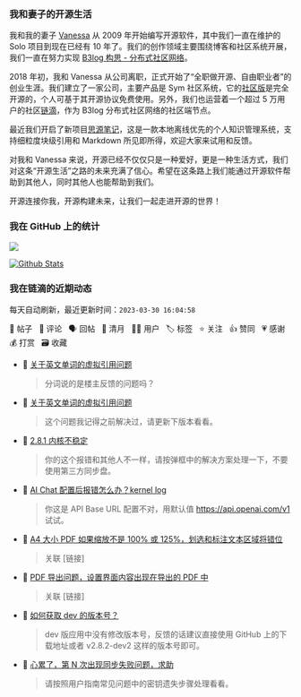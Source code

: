 ### 我和妻子的开源生活

我和我的妻子 [Vanessa](https://github.com/Vanessa219) 从 2009 年开始编写开源软件，其中我们一直在维护的 Solo 项目到现在已经有 10 年了。我们的创作领域主要围绕博客和社区系统开展，我们一直在努力实现 [B3log 构思 - 分布式社区网络](https://ld246.com/article/1546941897596)。

2018 年初，我和 Vanessa 从公司离职，正式开始了“全职做开源、自由职业者”的创业生涯。我们建立了一家公司，主要产品是 Sym 社区系统，它的[社区版](https://github.com/88250/symphony)是完全开源的，个人可基于其开源协议免费使用。另外，我们也运营着一个超过 5 万用户的社区[链滴](https://ld246.com)，作为 B3log 分布式社区网络的社区端节点。

最近我们开启了新项目[思源笔记](https://github.com/siyuan-note/siyuan)，这是一款本地离线优先的个人知识管理系统，支持细粒度块级引用和 Markdown 所见即所得，欢迎大家来试用和反馈。

对我和 Vanessa 来说，开源已经不仅仅只是一种爱好，更是一种生活方式，我们对这条“开源生活”之路的未来充满了信心。希望在这条路上我们能通过开源软件帮助到其他人，同时其他人也能帮助到我们。

开源连接你我，开源构建未来，让我们一起走进开源的世界！

### 我在 GitHub 上的统计

<a title="Hits" target="_blank" href="https://github.com/88250/88250"><img src="https://hits.b3log.org/88250/88250.svg"></a>

[![Github Stats](https://github-readme-stats.vercel.app/api?username=88250&theme=tokyonight&show_icons=true)](https://github.com/88250)

<!--events start -->

### 我在链滴的近期动态

每天自动刷新，最近更新时间：`2023-03-30 16:04:58`

📝 帖子 &nbsp; 💬 评论 &nbsp; 🗣 回帖 &nbsp; 🌙 清月 &nbsp; 👨‍💻 用户 &nbsp; 🏷️ 标签 &nbsp; ⭐️ 关注 &nbsp; 👍 赞同 &nbsp; 💗 感谢 &nbsp; 💰 打赏 &nbsp; 🗃 收藏

* 💬 [关于英文单词的虚拟引用问题](https://ld246.com/article/1680160829991/comment/1680161703598#comments)

  > 分词说的是楼主反馈的问题吗？
* 💬 [关于英文单词的虚拟引用问题](https://ld246.com/article/1680160829991/comment/1680161038478#comments)

  > 这个问题我记得之前解决过，请更新下版本看看。
* 💬 [2.8.1 内核不稳定](https://ld246.com/article/1679976833441/comment/1680160134763#comments)

  > 你的这个报错和其他人不一样，请按弹框中的解决方案处理一下，不要使用第三方同步盘。
* 💬 [AI Chat 配置后报错怎么办？kernel log](https://ld246.com/article/1680063029536/comment/1680157420826#comments)

  > 你这是 API Base URL 配置不对，用默认值 https://api.openai.com/v1 试试。
* 💬 [A4 大小 PDF 如果缩放不是 100% 或 125%，划选和标注文本区域将错位](https://ld246.com/article/1648024666172/comment/1680157186973#comments)

  > 关联 [链接]
* 💬 [PDF 导出问题，设置界面内容出现在导出的 PDF 中](https://ld246.com/article/1680151630284/comment/1680156620830#comments)

  > 关联 [链接]
* 💬 [如何获取 dev 的版本号？](https://ld246.com/article/1680154155920/comment/1680156378260#comments)

  > dev 版应用中没有修改版本号，反馈的话建议直接使用 GitHub 上的下载地址或者 v2.8.2-dev2 这样的版本号即可。
* 💬 [心累了，第 N 次出现同步失败问题，求助](https://ld246.com/article/1680141891505/comment/1680147245870#comments)

  > 请按照用户指南常见问题中的密钥遗失步骤处理看看。


<!--events end -->
